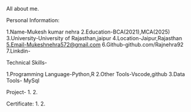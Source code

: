 All about me.

Personal Information:

1.Name-Mukesh kumar nehra
2.Education-BCA(2021),MCA(2025)
3.University-University of Rajasthan,jaipur
4.Location-Jaipur,Rajasthan
5.Email-Mukeshnehra572@gmail.com
6.Github-github.com/Rajnehra92
7.Linkdin-

Technical Skills-

1.Programming Language-Python,R
2.Other Tools-Vscode,github
3.Data Tools- MySql

Project-
1.
2.

Certificate:
1.
2.



